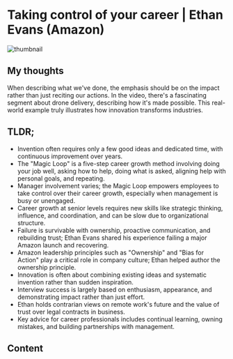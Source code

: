 <!-- Message: 95 -->
# Taking control of your career | Ethan Evans (Amazon)
![thumbnail](https://i.ytimg.com/vi/GB0P0_nFPTA/maxresdefault.jpg)

## My thoughts

When describing what we've done, the emphasis should be on the impact rather than just reciting our actions. In the video, there's a fascinating segment about drone delivery, describing how it's made possible. This real-world example truly illustrates how innovation transforms industries.

## TLDR;
- Invention often requires only a few good ideas and dedicated time, with continuous improvement over years.
- The "Magic Loop" is a five-step career growth method involving doing your job well, asking how to help, doing what is asked, aligning help with personal goals, and repeating.
- Manager involvement varies; the Magic Loop empowers employees to take control over their career growth, especially when management is busy or unengaged.
- Career growth at senior levels requires new skills like strategic thinking, influence, and coordination, and can be slow due to organizational structure.
- Failure is survivable with ownership, proactive communication, and rebuilding trust; Ethan Evans shared his experience failing a major Amazon launch and recovering.
- Amazon leadership principles such as "Ownership" and "Bias for Action" play a critical role in company culture; Ethan helped author the ownership principle.
- Innovation is often about combining existing ideas and systematic invention rather than sudden inspiration.
- Interview success is largely based on enthusiasm, appearance, and demonstrating impact rather than just effort.
- Ethan holds contrarian views on remote work's future and the value of trust over legal contracts in business.
- Key advice for career professionals includes continual learning, owning mistakes, and building partnerships with management.



## Content


